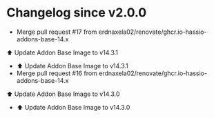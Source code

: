 # Changelog since v2.0.0
- Merge pull request #17 from erdnaxela02/renovate/ghcr.io-hassio-addons-base-14.x

⬆️ Update Addon Base Image to v14.3.1 
- ⬆️ Update Addon Base Image to v14.3.1 
- Merge pull request #16 from erdnaxela02/renovate/ghcr.io-hassio-addons-base-14.x

⬆️ Update Addon Base Image to v14.3.0 
- ⬆️ Update Addon Base Image to v14.3.0 
